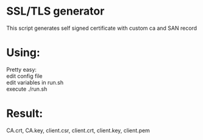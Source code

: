 # SSL/TLS generator

This script generates self signed certificate with custom ca and SAN record

# Using:

Pretty easy:   
edit config file  
edit variables in run.sh   
execute ./run.sh

# Result:

CA.crt, CA.key, client.csr, client.crt, client.key, client.pem
